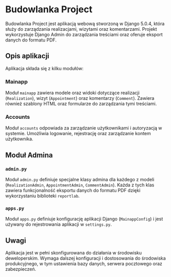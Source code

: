 # Budowlanka Project

Budowlanka Project jest aplikacją webową stworzoną w Django 5.0.4, która służy do zarządzania realizacjami, wizytami oraz komentarzami. Projekt wykorzystuje Django Admin do zarządzania treściami oraz oferuje eksport danych do formatu PDF.

## Opis aplikacji

Aplikacja składa się z kilku modułów:

### Mainapp

Moduł `mainapp` zawiera modele oraz widoki dotyczące realizacji (`Realization`), wizyt (`Appointment`) oraz komentarzy (`Comment`). Zawiera również szablony HTML oraz formularze do zarządzania tymi treściami.

### Accounts

Moduł `accounts` odpowiada za zarządzanie użytkownikami i autoryzacją w systemie. Umożliwia logowanie, rejestrację oraz zarządzanie kontem użytkownika.

## Moduł Admina

### `admin.py`

Moduł `admin.py` definiuje specjalne klasy admina dla każdego z modeli (`RealizationAdmin`, `AppointmentAdmin`, `CommentAdmin`). Każda z tych klas zawiera funkcjonalność eksportu danych do formatu PDF dzięki wykorzystaniu biblioteki `reportlab`. 

### `apps.py`

Moduł `apps.py` definiuje konfigurację aplikacji Django (`MainappConfig`) i jest używany do rejestrowania aplikacji w `settings.py`.

## Uwagi

Aplikacja jest w pełni skonfigurowana do działania w środowisku deweloperskim. Wymaga dalszej konfiguracji i dostosowania do środowiska produkcyjnego, w tym ustawienia bazy danych, serwera pocztowego oraz zabezpieczeń.

